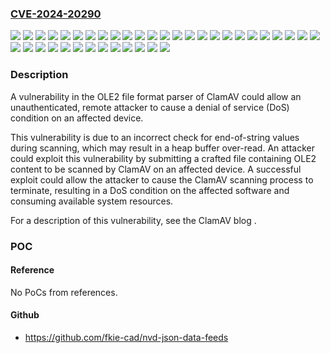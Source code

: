 ### [CVE-2024-20290](https://cve.mitre.org/cgi-bin/cvename.cgi?name=CVE-2024-20290)
![](https://img.shields.io/static/v1?label=Product&message=Cisco%20Secure%20Endpoint%20Private%20Cloud%20Administration%20Portal&color=blue)
![](https://img.shields.io/static/v1?label=Product&message=Cisco%20Secure%20Endpoint%20Private%20Cloud%20Console&color=blue)
![](https://img.shields.io/static/v1?label=Product&message=Cisco%20Secure%20Endpoint&color=blue)
![](https://img.shields.io/static/v1?label=Version&message=6.0.7%20&color=brightgreen)
![](https://img.shields.io/static/v1?label=Version&message=6.0.9%20&color=brightgreen)
![](https://img.shields.io/static/v1?label=Version&message=6.1.5%20&color=brightgreen)
![](https://img.shields.io/static/v1?label=Version&message=6.1.7%20&color=brightgreen)
![](https://img.shields.io/static/v1?label=Version&message=6.1.9%20&color=brightgreen)
![](https://img.shields.io/static/v1?label=Version&message=6.2.1%20&color=brightgreen)
![](https://img.shields.io/static/v1?label=Version&message=6.2.19%20&color=brightgreen)
![](https://img.shields.io/static/v1?label=Version&message=6.2.3%20&color=brightgreen)
![](https://img.shields.io/static/v1?label=Version&message=6.2.5%20&color=brightgreen)
![](https://img.shields.io/static/v1?label=Version&message=6.2.9%20&color=brightgreen)
![](https://img.shields.io/static/v1?label=Version&message=6.3.1%20&color=brightgreen)
![](https://img.shields.io/static/v1?label=Version&message=6.3.3%20&color=brightgreen)
![](https://img.shields.io/static/v1?label=Version&message=6.3.5%20&color=brightgreen)
![](https://img.shields.io/static/v1?label=Version&message=6.3.7%20&color=brightgreen)
![](https://img.shields.io/static/v1?label=Version&message=7.0.5%20&color=brightgreen)
![](https://img.shields.io/static/v1?label=Version&message=7.1.1%20&color=brightgreen)
![](https://img.shields.io/static/v1?label=Version&message=7.1.5%20&color=brightgreen)
![](https://img.shields.io/static/v1?label=Version&message=7.2.11%20&color=brightgreen)
![](https://img.shields.io/static/v1?label=Version&message=7.2.13%20&color=brightgreen)
![](https://img.shields.io/static/v1?label=Version&message=7.2.3%20&color=brightgreen)
![](https://img.shields.io/static/v1?label=Version&message=7.2.5%20&color=brightgreen)
![](https://img.shields.io/static/v1?label=Version&message=7.2.7%20&color=brightgreen)
![](https://img.shields.io/static/v1?label=Version&message=7.3.1%20&color=brightgreen)
![](https://img.shields.io/static/v1?label=Version&message=7.3.3%20&color=brightgreen)
![](https://img.shields.io/static/v1?label=Version&message=7.3.5%20&color=brightgreen)
![](https://img.shields.io/static/v1?label=Version&message=7.3.9%20&color=brightgreen)
![](https://img.shields.io/static/v1?label=Version&message=8.1.3%20&color=brightgreen)
![](https://img.shields.io/static/v1?label=Version&message=8.1.3.21242%20&color=brightgreen)
![](https://img.shields.io/static/v1?label=Version&message=8.1.5%20&color=brightgreen)
![](https://img.shields.io/static/v1?label=Version&message=8.1.5.21322%20&color=brightgreen)
![](https://img.shields.io/static/v1?label=Version&message=8.1.7%20&color=brightgreen)
![](https://img.shields.io/static/v1?label=Version&message=8.1.7.21417%20&color=brightgreen)
![](https://img.shields.io/static/v1?label=Version&message=8.1.7.21512%20&color=brightgreen)
![](https://img.shields.io/static/v1?label=Version&message=N%2FA%20&color=brightgreen)
![](https://img.shields.io/static/v1?label=Vulnerability&message=Buffer%20Over-read&color=brightgreen)

### Description

A vulnerability in the OLE2 file format parser of ClamAV could allow an unauthenticated, remote attacker to cause a denial of service (DoS) condition on an affected device. This vulnerability is due to an incorrect check for end-of-string values during scanning, which may result in a heap buffer over-read. An attacker could exploit this vulnerability by submitting a crafted file containing OLE2 content to be scanned by ClamAV on an affected device. A successful exploit could allow the attacker to cause the ClamAV scanning process to terminate, resulting in a DoS condition on the affected software and consuming available system resources. For a description of this vulnerability, see the ClamAV blog .

### POC

#### Reference
No PoCs from references.

#### Github
- https://github.com/fkie-cad/nvd-json-data-feeds

